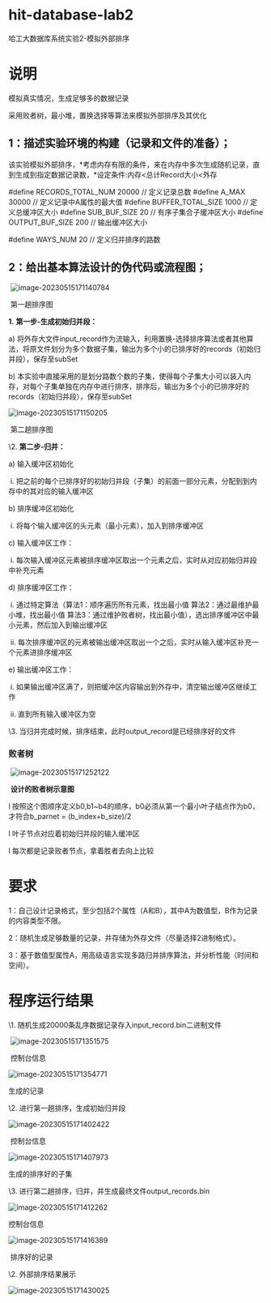 # hit-database-lab2
哈工大数据库系统实验2-模拟外部排序

# 说明

模拟真实情况，生成足够多的数据记录

采用败者树，最小堆，置换选择等算法来模拟外部排序及其优化

## 1：描述实验环境的构建（记录和文件的准备）；	

该实验模拟外部排序，*考虑内存有限的条件，来在内存中多次生成随机记录，直到生成到指定数据记录数，*设定条件:内存<总计Record大小<外存

\#define RECORDS_TOTAL_NUM 20000  // 定义记录总数
 \#define A_MAX 30000   // 定义记录中A属性的最大值
 \#define BUFFER_TOTAL_SIZE 1000   // 定义总缓冲区大小
 \#define SUB_BUF_SIZE 20   // 有序子集合子缓冲区大小
 \#define OUTPUT_BUF_SIZE 200 // 输出缓冲区大小

\#define WAYS_NUM 20     // 定义归并排序的路数

## 2：给出基本算法设计的伪代码或流程图；	

​                                               ![image-20230515171140784](https://farsblog.oss-cn-beijing.aliyuncs.com/PicGo/202305151711870.png)               

​                            第一趟排序图

**1.**   **第一步-生成初始归并段：**

a)   将外存大文件input_record作为流输入，利用置换-选择排序算法或者其他算法，将原文件划分为多个数据子集，输出为多个小的已排序好的records（初始归并段），保存至subSet 

b)   本实验中直接采用的是划分路数个数的子集，使得每个子集大小可以装入内存，对每个子集单独在内存中进行排序，排序后，输出为多个小的已排序好的records（初始归并段），保存至subSet 

 

 ![image-20230515171150205](https://farsblog.oss-cn-beijing.aliyuncs.com/PicGo/202305151711273.png)

​					第二趟排序图

\2.   **第二步-归并：**

a)   输入缓冲区初始化

​         i.     把之前的每个已排序好的初始归并段（子集）的前面一部分元素，分配到到内存中的其对应的输入缓冲区

b)   排序缓冲区初始化

​         i.     将每个输入缓冲区的头元素（最小元素），加入到排序缓冲区

c)   输入缓冲区工作：

​         i.     每次输入缓冲区元素被排序缓冲区取出一个元素之后，实时从对应初始归并段中补充元素

d)   排序缓冲区工作：

​         i.     通过特定算法（算法1：顺序遍历所有元素，找出最小值   算法2：通过最维护最小堆，找出最小值  算法3：通过维护败者树，找出最小值），选出排序缓冲区中最小元素，然后加入到输出缓冲区

​        ii.     每次排序缓冲区的元素被输出缓冲区取出一个之后，实时从输入缓冲区补充一个元素进排序缓冲区

e)   输出缓冲区工作：

​         i.     如果输出缓冲区满了，则把缓冲区内容输出到外存中，清空输出缓冲区继续工作

​        ii.     直到所有输入缓冲区为空

\3.   当归并完成时候，排序结束，此时output_record是已经排序好的文件

### 败者树

​                               ![image-20230515171252122](https://farsblog.oss-cn-beijing.aliyuncs.com/PicGo/202305151712203.png)

​    **设计的败者树示意图**

l 按照这个图顺序定义b0,b1~b4的顺序，b0必须从第一个最小叶子结点作为b0，才符合b_parnet = (b_index+b_size)/2 

l 叶子节点对应着初始归并段的输入缓冲区

l 每次都是记录败者节点，拿着胜者去向上比较



# 要求

1：自己设计记录格式，至少包括2个属性（A和B），其中A为数值型，B作为记录的内容类型不限。

2：随机生成足够数量的记录，并存储为外存文件（尽量选择2进制格式）。

3：基于数值型属性A，用高级语言实现多路归并排序算法，并分析性能（时间和空间）。

# 程序运行结果

\1.   随机生成20000条乱序数据记录存入input_record.bin二进制文件

​                               ![image-20230515171351575](https://farsblog.oss-cn-beijing.aliyuncs.com/PicGo/202305151713646.png)

​                控制台信息

 ![image-20230515171354771](https://farsblog.oss-cn-beijing.aliyuncs.com/PicGo/202305151713822.png)

生成的记录

\2.   进行第一趟排序，生成初始归并段

![image-20230515171402422](https://farsblog.oss-cn-beijing.aliyuncs.com/PicGo/202305151714516.png)

​                                控制台信息

 ![image-20230515171407973](https://farsblog.oss-cn-beijing.aliyuncs.com/PicGo/202305151714039.png)

生成的排序好的子集

\3.   进行第二趟排序，归并，并生成最终文件output_records.bin

   ![image-20230515171412262](https://farsblog.oss-cn-beijing.aliyuncs.com/PicGo/202305151714306.png)

控制台信息

 ![image-20230515171416389](https://farsblog.oss-cn-beijing.aliyuncs.com/PicGo/202305151714462.png)

​                         排序好的记录

\2.   外部排序结果展示

![image-20230515171430025](https://farsblog.oss-cn-beijing.aliyuncs.com/PicGo/202305151714266.png)

 
